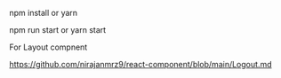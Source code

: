 npm install or yarn

npm run start or yarn start

For Layout compnent

https://github.com/nirajanmrz9/react-component/blob/main/Logout.md
